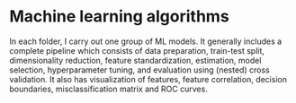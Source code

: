 # Machine learning algorithms
In each folder, I carry out one group of ML models. It generally includes a complete pipeline which consists of data preparation, train-test split, dimensionality reduction, feature standardization, estimation, model selection, hyperparameter tuning, and evaluation using (nested) cross validation. It also has visualization of features, feature correlation, decision boundaries, misclassification matrix and ROC curves. 
